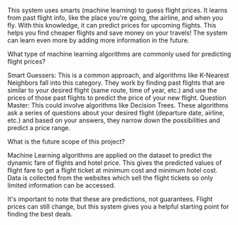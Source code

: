 This system uses smarts (machine learning) to guess flight prices. It learns from past flight info, like the place you're going, the airline, and when you fly. With this knowledge, it can predict prices for upcoming flights. This helps you find cheaper flights and save money on your travels! The system can learn even more by adding more information in the future.


What type of machine learning algorithms are commonly used for predicting flight prices? 

Smart Guessers: This is a common approach, and algorithms like K-Nearest Neighbors fall into this category. They work by finding past flights that are similar to your desired flight (same route, time of year, etc.) and use the prices of those past flights to predict the price of your new flight.
Question Master: This could involve algorithms like Decision Trees. These algorithms ask a series of questions about your desired flight (departure date, airline, etc.) and based on your answers, they narrow down the possibilities and predict a price range.

What is the future scope of this project?

Machine Learning algorithms are applied on the dataset to predict the dynamic fare of flights and hotel price. This gives the predicted values of flight fare to get a flight ticket at minimum cost and minimum hotel cost. Data is collected from the websites which sell the flight tickets so only limited information can be accessed.


It's important to note that these are predictions, not guarantees. Flight prices can still change, but this system gives you a helpful starting point for finding the best deals.
